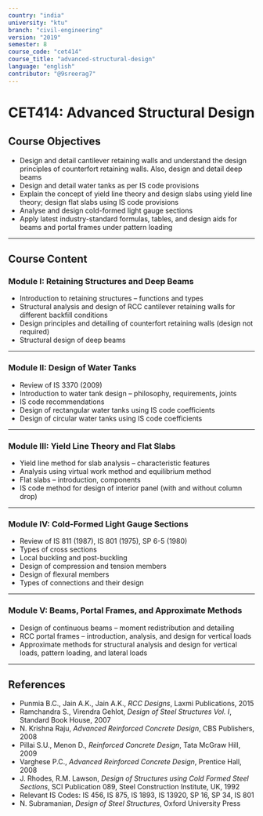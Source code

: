 ```yaml
---
country: "india"
university: "ktu"
branch: "civil-engineering"
version: "2019"
semester: 8
course_code: "cet414"
course_title: "advanced-structural-design"
language: "english"
contributor: "@9sreerag7"
---
```


# CET414: Advanced Structural Design

## Course Objectives

- Design and detail cantilever retaining walls and understand the design principles of counterfort retaining walls. Also, design and detail deep beams  
- Design and detail water tanks as per IS code provisions  
- Explain the concept of yield line theory and design slabs using yield line theory; design flat slabs using IS code provisions  
- Analyse and design cold-formed light gauge sections  
- Apply latest industry-standard formulas, tables, and design aids for beams and portal frames under pattern loading  

---

## Course Content

### Module I: Retaining Structures and Deep Beams

- Introduction to retaining structures – functions and types  
- Structural analysis and design of RCC cantilever retaining walls for different backfill conditions  
- Design principles and detailing of counterfort retaining walls (design not required)  
- Structural design of deep beams  

---

### Module II: Design of Water Tanks

- Review of IS 3370 (2009)  
- Introduction to water tank design – philosophy, requirements, joints  
- IS code recommendations  
- Design of rectangular water tanks using IS code coefficients  
- Design of circular water tanks using IS code coefficients  

---

### Module III: Yield Line Theory and Flat Slabs

- Yield line method for slab analysis – characteristic features  
- Analysis using virtual work method and equilibrium method  
- Flat slabs – introduction, components  
- IS code method for design of interior panel (with and without column drop)  

---

### Module IV: Cold-Formed Light Gauge Sections

- Review of IS 811 (1987), IS 801 (1975), SP 6-5 (1980)  
- Types of cross sections  
- Local buckling and post-buckling  
- Design of compression and tension members  
- Design of flexural members  
- Types of connections and their design  

---

### Module V: Beams, Portal Frames, and Approximate Methods

- Design of continuous beams – moment redistribution and detailing  
- RCC portal frames – introduction, analysis, and design for vertical loads  
- Approximate methods for structural analysis and design for vertical loads, pattern loading, and lateral loads  

---

## References

- Punmia B.C., Jain A.K., Jain A.K., *RCC Designs*, Laxmi Publications, 2015  
- Ramchandra S., Virendra Gehlot, *Design of Steel Structures Vol. I*, Standard Book House, 2007  
- N. Krishna Raju, *Advanced Reinforced Concrete Design*, CBS Publishers, 2008  
- Pillai S.U., Menon D., *Reinforced Concrete Design*, Tata McGraw Hill, 2009  
- Varghese P.C., *Advanced Reinforced Concrete Design*, Prentice Hall, 2008  
- J. Rhodes, R.M. Lawson, *Design of Structures using Cold Formed Steel Sections*, SCI Publication 089, Steel Construction Institute, UK, 1992  
- Relevant IS Codes: IS 456, IS 875, IS 1893, IS 13920, SP 16, SP 34, IS 801  
- N. Subramanian, *Design of Steel Structures*, Oxford University Press  
